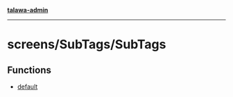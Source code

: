 [**talawa-admin**](../../../README.md)

***

# screens/SubTags/SubTags

## Functions

- [default](functions/default.md)

